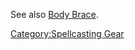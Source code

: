 See also [Body Brace](Body_Brace "wikilink").

[Category:Spellcasting Gear](Category:Spellcasting_Gear "wikilink")
